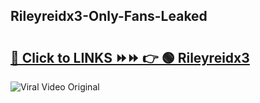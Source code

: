 
 ## Rileyreidx3-Only-Fans-Leaked

# <h2><a href="https://clipsfans.com/Rileyreidx3&ref=git">🔗 Click to LINKS ⏩⏩ 👉 🟢 Rileyreidx3 </a></h2>

<a href="https://clipsfans.com/Rileyreidx3&ref=git" rel="nofollow" data-target="animated-image.originalLink"><img src="https://i.ibb.co.com/xMMVF88/686577567.gif" alt="Viral Video Original" style="max-width: 100%; display: inline-block;" data-target="animated-image.originalImage"></a>
